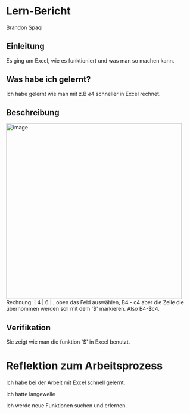 # Lern-Bericht
Brandon Spaqi

## Einleitung

Es ging um Excel, wie es funktioniert und was man so machen kann.

## Was habe ich gelernt?

Ich habe gelernt wie man mit z.B $e$4 schneller in Excel rechnet.

## Beschreibung

<img width="471" alt="image" src="https://user-images.githubusercontent.com/111046453/185334464-9f9a6d91-da50-4545-8b8a-35f30afa5950.png">
Rechnung: | 4 | 6 |  , oben das Feld auswählen, B4 - c4 aber die Zeile die übernommen werden soll mit dem '$' markieren. Also B4-$c4.


## Verifikation

Sie zeigt wie man die funktion '$' in Excel benutzt.

# Reflektion zum Arbeitsprozess
Ich habe bei der Arbeit mit Excel schnell gelernt.

Ich hatte langeweile

Ich werde neue Funktionen suchen und erlernen.
